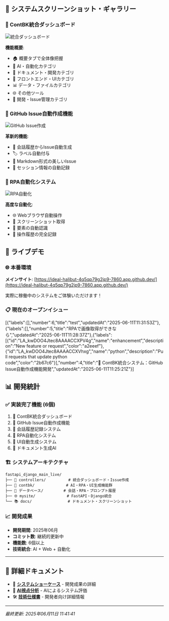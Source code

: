 

## 📸 システムスクリーンショット・ギャラリー

### 🎯 ContBK統合ダッシュボード
![統合ダッシュボード](./docs/images/screenshots/dashboard_overview.png)

**機能概要**: 
- 🏠 概要タブで全体像把握
- 🤖 AI・自動化カテゴリ
- 📄 ドキュメント・開発カテゴリ  
- 🎨 フロントエンド・UIカテゴリ
- 📊 データ・ファイルカテゴリ
- 🌐 その他ツール
- 🐙 開発・Issue管理カテゴリ

### 🐙 GitHub Issue自動作成機能
![GitHub Issue作成](./docs/images/screenshots/github_issue_creator.png)

**革新的機能**:
- 💬 会話履歴からIssue自動生成
- 🏷️ ラベル自動付与
- 📝 Markdown形式の美しいIssue
- 🔄 セッション情報の自動記録

### 🤖 RPA自動化システム
![RPA自動化](./docs/images/screenshots/rpa_automation.png)

**高度な自動化**:
- 🌐 Webブラウザ自動操作
- 📸 スクリーンショット取得
- 🎯 要素の自動認識
- 💾 操作履歴の完全記録

## 🚀 ライブデモ

### 🌐 本番環境
**メインサイト**: [https://ideal-halibut-4q5qp79g2jp9-7860.app.github.dev/](https://ideal-halibut-4q5qp79g2jp9-7860.app.github.dev/)

実際に稼働中のシステムをご体験いただけます！

### 📋 現在のオープンイシュー
[{"labels":[],"number":6,"title":"test","updatedAt":"2025-06-11T11:31:53Z"},{"labels":[],"number":5,"title":"RPAで画像取得ができなら","updatedAt":"2025-06-11T11:28:37Z"},{"labels":[{"id":"LA_kwDOO4Jtec8AAAACCXPV4g","name":"enhancement","description":"New feature or request","color":"a2eeef"},{"id":"LA_kwDOO4Jtec8AAAACCXVhxg","name":"python","description":"Pull requests that update python code","color":"2b67c6"}],"number":4,"title":"🤖 ContBK統合システム：GitHub Issue自動作成機能開発","updatedAt":"2025-06-11T11:25:21Z"}]


## 📊 開発統計

### ✅ 実装完了機能 (6個)
1. 🤖 ContBK統合ダッシュボード
2. 🐙 GitHub Issue自動作成機能
3. 💬 会話履歴記録システム
4. 🤖 RPA自動化システム
5. 🎨 UI自動生成システム
6. 📄 ドキュメント生成AI


### 🏗️ システムアーキテクチャ
```
fastapi_django_main_live/
├── 🎯 controllers/          # 統合ダッシュボード・Issue作成
├── 🤖 contbk/              # AI・RPA・UI生成機能群  
├── 💾 データベース/         # 会話・RPA・プロンプト履歴
├── 🌐 mysite/              # FastAPI・Django統合
└── 📚 docs/                # ドキュメント・スクリーンショット
```

### 📈 開発成果
- **開発期間**: 2025年06月
- **コミット数**: 継続的更新中
- **機能数**: 6個以上
- **技術統合**: AI + Web + 自動化

---

## 🔗 詳細ドキュメント

- 📘 **[システムショーケース](./docs/system_showcase.md)** - 開発成果の詳細
- 🤖 **[AI視点分析](./docs/AI.md)** - AIによるシステム評価
- 🛠️ **[技術仕様書](./docs/)** - 開発者向け詳細情報

---

*最終更新: 2025年06月11日 11:41:41*
